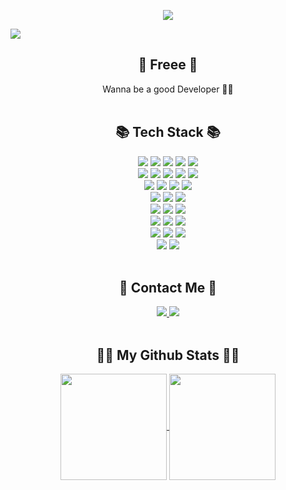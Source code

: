 <p align="center">
  <img src="https://github.com/25th-Night/25th-Night/assets/104040502/8f908a66-4684-4955-af0c-46a5bd945278"/>
</p>

<p align="left">
  <a href="https://hits.seeyoufarm.com"><img src="https://hits.seeyoufarm.com/api/count/incr/badge.svg?url=https%3A%2F%2Fgithub.com%2F25th-Night&count_bg=%2341B883&title_bg=%23CDC2C2&icon=github.svg&icon_color=%23E7E7E7&title=hits&edge_flat=true"/></a>
</p>

<h2 align="center">👋 Freee 👋 </h2>
<div align="center">
Wanna be a good Developer 🏳‍🌈
</div>

<br>

<h2 align="center"> 📚 Tech Stack 📚 </h2>
<div align="center">
  <img src="https://img.shields.io/badge/HTML5-E34F26?style=flat-square&logo=html5&logoColor=white" />
  <img src="https://img.shields.io/badge/CSS3-1572B6?style=flat-square&logo=css3&logoColor=white" />
  <img src="https://img.shields.io/badge/JavaScript-F7DF1E?style=flat-square&logo=javascript&logoColor=white" />
  <img src="https://img.shields.io/badge/bootstrap-7952b3?style=flat-square&logo=bootstrap&logoColor=white" />
  <img src="https://img.shields.io/badge/tailwindcss-06B6D4?style=flat-square&logo=tailwindcss&logoColor=white" />
  <br>
  <img src="https://img.shields.io/badge/Python-3776AB?style=flat-square&logo=python&logoColor=white" />
  <img src="https://img.shields.io/badge/Django-092E20?style=flat-square&logo=django&logoColor=white" />
  <img src="https://img.shields.io/badge/FastAPI-009688?style=flat-square&logo=fastapi&logoColor=white" />
  <img src="https://img.shields.io/badge/Gunicorn-499848?style=flat-square&logo=gunicorn&logoColor=white" />
  <img src="https://img.shields.io/badge/Nginx-009639?style=flat-square&logo=nginx&logoColor=white" />
  <br>
  <img src="https://img.shields.io/badge/PostgreSQL-4169E1?style=flat-square&logo=postgresql&logoColor=white" />
  <img src="https://img.shields.io/badge/Redis-DC382D?style=flat-square&logo=redis&logoColor=white" />
  <img src="https://img.shields.io/badge/MySQL-4479a1?style=flat-square&logo=mysql&logoColor=white" />
  <img src="https://img.shields.io/badge/MongoDB-47a24b?style=flat-square&logo=mongodb&logoColor=white" />
  <br>
  <img src="https://img.shields.io/badge/Celery-37814A?style=flat-square&logo=celery&logoColor=white" />
  <img src="https://img.shields.io/badge/Channels-46A45E?style=flat-square&logo=channels&logoColor=white" />
  <img src="https://img.shields.io/badge/Flower-37814A?style=flat-square&logo=Flower&logoColor=white" />
  <br>
  <img src="https://img.shields.io/badge/Docker-2496ED?style=flat-square&logo=docker&logoColor=white" />
  <img src="https://img.shields.io/badge/Kubernetes-326CE5?style=flat-square&logo=kubernetes&logoColor=white" />
  <img src="https://img.shields.io/badge/Helm-277A9F?style=flat-square&logo=helm&logoColor=white" />
  <br>
  <img src="https://img.shields.io/badge/GitHub-181717?style=flat-square&logo=github&logoColor=white" />
  <img src="https://img.shields.io/badge/GitHub%20Actions-2088FF?style=flat-square&logo=github-actions&logoColor=white" />
  <img src="https://img.shields.io/badge/ArgoCD-2733CC?style=flat-square&logo=argo&logoColor=white" />
  <br>
  <img src="https://img.shields.io/badge/Terraform-623CE4?style=flat-square&logo=terraform&logoColor=white" />
  <img src="https://img.shields.io/badge/AWS-FF9900?style=flat-square&logo=amazon-aws&logoColor=white" />
  <img src="https://img.shields.io/badge/NCloud-03C75A?style=flat-square&logo=naver&logoColor=white" />
  <br>
  <img src="https://img.shields.io/badge/Prometheus-E6522C?style=flat-square&logo=prometheus&logoColor=white" />
  <img src="https://img.shields.io/badge/Grafana-F46800?style=flat-square&logo=grafana&logoColor=white" />
  <br>
</div>

<br>

<h2 align="center"> 📝 Contact Me 📝 </h2>
<div align="center">
  <a href="https://notion.so/7fb452e52ba347fa961128a0cb3f5413">
    <img src="https://img.shields.io/badge/Notion-000000?style=flat-square&logo=notion&logoColor=white" />
  </a>
  <a href="mailto:browneyed.sw@gmail.com">
    <img src="https://img.shields.io/badge/Gmail-d14836?style=flat-square&logo=Gmail&logoColor=white&link=browneyed.sw@gmail.com"/>
  </a>
</div>

<br>

<h2 align="center">👩‍💻 My Github Stats 👩‍💻</h2>
<div align="center">
  <a href="https://github.com/25th-Night">
    <img align="center" height="170em" src="https://github-readme-stats.vercel.app/api?username=25th-Night&show_icons=true&include_all_commits=true&disable_animations=true&theme=vue" />
  </a>
  <a href="https://github.com/25th-Night">
    <img align="center" height="170em" src="https://github-readme-stats.vercel.app/api/top-langs/?username=25th-Night&title_color=7DC19A&layout=compact&card_width=400" />
  </a>
</div>

<br>


<!--
**25th-Night/25th-Night** is a ✨ _special_ ✨ repository because its `README.md` (this file) appears on your GitHub profile.

Here are some ideas to get you started:

- 🔭 I’m currently working on ...
- 🌱 I’m currently learning ...
- 👯 I’m looking to collaborate on ...
- 🤔 I’m looking for help with ...
- 💬 Ask me about ...
- 📫 How to reach me: ...
- 😄 Pronouns: ...
- ⚡ Fun fact: ...
-->
